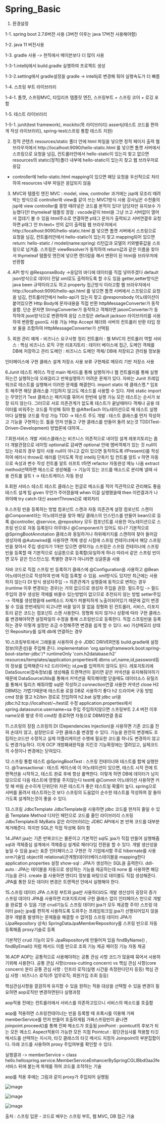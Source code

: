 # Spring_Basic

1. 환경설정
<p>1-1. spring boot 2.7.6버전 사용 (3버전 이후는 java 17버전 사용해야함)</p>
<p>1-2. java 11 버전사용</p>
<p>1-3. gradle 사용 -> 현직에서 메이븐보다 더 많이 사용</p>
<p>1-3-1.intellij에서 build.gradle 실행하여 프로젝트 생성</p>
<p>1-3-2.setting에서 gradle설정을 gradle -> intellij로 변경해 줘야 실행속도가 더 빠름</p>
<p>1-4. 스프링 부트 라이브러리</p>
<p>1-4-1. 톰캣, 스프링MVC, 타임리프 템플릿 엔진, 스프링부트 + 스프링 코어 + 로깅 포함</p>
<p>1-5. 테스트 라이브러리</p>
<p>1-5-1. junit(test framework), mockito(목 라이브러리) assertj(테스트 코드를 편하게 작성 라이브러리), spring-test(스프링 통합 테스트 지원)</p>

2. 정적 콘텐츠
resources/static 폴더 안에 html 파일을 넣으면 정적 페이지 출력
웹 브라우저에서 http://localhost:9090/hello-static.html 를 넣으면 톰캣 서버에서 스프링으로 요청을 넘김, 컨트롤러안에서 hello-static이 있는지 찾고 없으면 resources의 static(정적)폴더 내부에 hello-static이 있는지 찾고 웹 브라우저로 응답
- controller에 hello-static.html mapping이 있으면 해당 요청을 우선적으로 처리하여 resources 내부 파일은 응답되지 않음
3. MVC와 템플릿 엔진
MVC : model, view, controller
과거에는 jsp에 모조리 때려박는 방식으로 controller와 view를 같이 쓰는 MVC1방식 사용
강사님은 수천줄의 jsp에 view controller를 몽땅 때려넣은 코드를 본적이 있다! 담당자만 유지보수 가능했다던!
thymeleaf 템플릿 장점 : vscode같이 html을 그냥 쓰고 서버없이 열어서 껍데기 볼 수 있음
html주소로 연결하면 p태그 문자가 출력되고 서버연결후 요청하면 p태그 안 th:text= 안의 값이 출력됨
웹 브라우저에서 http://localhost:9090/hello-static.html 를 넣으면 톰캣 서버에서 스프링으로 요청을 넘김, 컨트롤러안에서 hello-static이 있는지 찾고 mapping되어 있으면 return: hello-static / model(name:spring) 리턴값과 모델의 키와벨류값을 스프링으로 넘겨줌.
스프링은 viewResolver가 동작하여 return값과 같은 이름을 찾아서 thymeleaf 템플릿 엔진에 넣으면 렌더링을 해서 변환이 된 html을 브라우저에 반환함

4. API 방식
@ResponseBody ->응답의 바디에 데이터를 직접 넣어주겠다
default json방식으로 데이터 전달
xml로도 출력하도록 할 수도 있음
getter,setter방식은 java been 규약이라고도 하고 property 접근방식 이라고함
웹 브라우저에서 http://localhost:9090/hello-api.html 를 넣으면 톰캣 서버에서 스프링으로 요청을 넘김, 컨트롤러안에서 hello-api가 있는지 찾고 @responsbody 어노테이션이 붙어있으면 Http Body에 문자내용을 직접 반환
httpMessageConverter가 동작을함. 단순 문자면 StringConverter가 동작하고 객체라면 jasonConverter가 동작하여 json방식으로 변환하여 응답
스프링은 default jackson 라이브러리를 사용하여 변환함
gson도 사용 가능
Http Accept 헤더와 서버의 컨트롤러 반환 타입 정보 둘을 조합하여 HttpMessageConverter가 선택됨

5. 회원 관리 예제 - 비즈니스 요구사항 정리
컨트롤러 : 웹 MVC의 컨트롤러 역할
서비스 : 핵심 비즈니스 로직 구현
리포지토리 : 데이터 베이스에 접근, 도메인 객체를 DB에 저장하고 관리
도메인 : 비즈니스 도메인 객체/ DB에 저장되고 관리될 정보들

인터페이스에 구현 클래스 설계
저장소 사용 보류
구현체로 메모리 기반 저장소 사용

6.Junit 테스트 케이스 작성
main 메서드를 통해 실행하거나 웹 컨트롤러를 통해 실행하는건 실행하는데 오래걸리고 반복실행하기 어려운 문제가 있다. 자바는 Junit 프레임워크로 테스트를 실행해서 이러한 문제를 해결한다.
import static 에 클래스명.* 임포트 해주면 해당 클래스를 기입하지 않고도 메소드를 사용할 수 있다.
자바 static import는 무엇인가
Test 클래스는 패키지를 묶어서 한번에 실행 가능
모든 테스트는 순서가 보장 되지 않는다. 그러므로 서로 의존관계가 없도록 테스트가 끝날때마다 객체나 공용 데이터를 비워주는 코드를 작성해 줘야 함 @AfterEach 어노테이션으로 매 테스트 실행마다 실행될 코드를 작성 가능
TDD -> 테스트 주도 개발 : 테스트 클래스를 먼저 작성하고 기능을 구현하는것. 틀을 먼저 만들고 구현 클래스를 만들어 돌려 보는것
TDD(Test-Driven-Development) 방법론에 대하여…

7.회원서비스 개발
서비스클래스는 비즈니스 의존적으로 네이밍 설계 레포지토리는 좀더 개발관점으로 네이밍
optional로 감싸면 optional 안에 멤버객체가 있는 것 null이 있는 자료의 경우 많이 사용
null이 아니고 값이 있으면 동작하도록 ifPresent()를 작성하여 에러시 throw로 에러를 던지도록 작성
intellij 단축키 팁
컨트롤 알트 v 하면 자동으로 속성과 변수 작성
컨트롤 알트 쉬프트 t하면 refactor 자동완성 메뉴 나옴 extract method선택하면 메소드로 생성해줌 -> 기능이 있는 코드를 메소드로 분리해 낼때 사용
컨트롤 알트 t -> 테스트케이스 자동 완성

8.회원 서비스 테스트
테스트 클래스는 한글로 메소드를 적어 직관적으로 관리해도 좋음
테스트 설계 팁
given 무언가 주어졌을때
when 이걸 실행했을때
then 이런결과가 나와야해
try catch 대신 assertThrows()로 예외처리

9.스프링 빈을 등록하는 방법
컴포넌트 스캔과 자동 의존관계 설정
컴포넌트 스캔이 @Component라는 어노테이션을 찾아 해당 클래스의 인스턴스를 만들어 bean으로 등록
@controller, @service, @repository 모두 컴포넌트를 사용한 어노테이션으로 스프링 빈으로 자동 등록된다
아무데나 @Component가 있어도 되나? 기본적으로 @SpringBootAnnotation 클래스와 동일하거나 하위패키지를 스캔하여 찾아 들어감
생성자에 @Autowired를 사용하면 객체 생성 시점에 스프링 컨테이너에서 해당 스프링 빈을 찾아서 주입 생성자가 1개만 있으면 생략가능
스프링은 스프링 컨테이너에 스프링 빈을 등록할 때 기본적으로 싱글톤으로 등록함(유일하게 하나) 따라서 같은 스프링 빈이면 모두 같은 인스턴스임. 특별한 경우가 아니라면 싱글톤을 사용

자바 코드로 직접 스프링 빈 등록하기
클래스에 @Configuration을 사용하고 @Bean 어노테이션으로 작성하여 빈에 직접 등록할 수 있음.
xml방식도 있지만 최근에는 사용하지 않는다
DI 방식
생성자주입 -> 의존관계가 실행중에 동적으로 변하는 경우(runtime 이후 변경되는 경우)는 거의 없으므로 생성자 주입을 권장.
필드주입 -> 필드주입의 경우 생성된 객체를 바꿀수 있는방법이 없으므로 추천되지 않는 방법
setter주입 -> 객체를 생성했을때 set메소드 자체가 퍼블릭하게 노출이되어있기 때문에 값이 변경될 수 있음 한번세팅이 되고나면 바꿀 일이 잘 없음
정형화 된 컨트롤러, 서비스, 리포지토리 같은 코드는 컴포넌트 스캔 사용한다.
정형화 되지 않거나 상황에 따라 구현 클래스를 변경해야하면 설정파일의 수정을 통해 스프링빈으로 등록한다. 직접 스프링빈을 등록하는 경우 이렇게 설정만 조금 수정해주면 변경을 쉽게 할 수 있다.
ex) 가상메모리 상태인 Repository를 실제 db에 연결하는 경우

10.스프링부트에서 그래들을 사용하여 순수 JDBC DRIVER연동
build.gradle에 설정정보(의존성)을 주입해 준다.
implementation 'org.springframework.boot:spring-boot-starter-jdbc'/*
runtimeOnly 'com.h2database:h2'
resources/templates/application.properties에 dbms url,name,id,password등의 정보를 입력해준다
h2 드라이버는 id,pw를 입력하지 않아도 된다.
레포지토리에 DataSource(접속정보)를 생성해줌
트랜잭션이 걸리면 같은 커넥션을 유지해줘야하기 때문에 DataSourceUtils를 통해서 커넥션을 획득해야함
닫을때도 데이터소스 유틸즈를 통해서 릴리즈 해줘야함
sql문 작성하고 connection연결
사용한 커넥션 close
H2 DBMS는 가볍기때문에 테스트용 로컬 DB로 사용하기 좋다
h2 드라이버 구동 방법
cmd 창을 열고 h2/bin 경로로 진입하여 h2.bat 실행
jdbc url을 jdbc:h2:tcp://localhost/~/test로 수정
application.properties에서 spring.datasource.username=sa 주입
주입하지않으면 스프링부트 2.4 버전 이후 name오류 발생 주의
cmd창 종료하면 자동으로 DBMS연결 종료

11.스프링의 장점
스프링의 DI (Dependencies Injection)을 사용하면 기존 코드를 전혀 손대지 않고, 설정만으로 구현 클래스를 변경할 수 있다.
기능을 완전히 변경해도 조립하는코드만 수정하고 실제 어플리케이션 수행에 필요한 코드를 하나도 변경하지 않고도 변경가능하다. 이게 OCP 개방폐쇄원칙을 지킨것
기능확장에는 열려있고, 실제코드의 수정이나 변경에는 닫혀있다.

12.스프링 통합 테스트
@SpringBootTest : 스프링 컨테이너와 테스트를 함께 실행한다.
@Transactional : 테스트 케이스에 이 어노테이션이 있으면, 테스트 시작 전에 트랜잭션을 시작하고, 테스트 완료 후에 항상 롤백한다. 이렇게 하면 DB에 데이터가 남지 않으므로 다음 테스트에 영향을 주지않는다
test에 @Commit 어노테이션 사용하면 커밋 해 버림
순수히게 단위단위 자른 테스트가 좋은 테스트일 확률이 높다. spring으로 서버를 올려서 테스트하는것 보다 스프링의 도움없이 순수한 테스트를 작성하여 잘 돌아가도록 설계하는것이 좋을 수 있다.

13.스프링 JdbcTemplate
JdbcTemplate을 사용하면 jdbc 코드를 현저히 줄일 수 있음
Template Method 디자인 패턴으로 코드를 줄인 라이브러리
스프링 JdbcTemplate과 MyBatis 같은 라이브러리는 JDBC API에서 본 반복 코드를 대부분 제거해준다. 하지만 SQL은 직접 작성해 줘야 함

14.JPA!!
jpa는 기존 반복코드는 물론이고 기본적인 sql도 jpa가 직접 만들어 실행해줌
sql과 객체중심 설계에서 객체중심 설계로 패러다임 전환을 할 수 있다.
개발 생산성을 높일 수 있음
jpa는 표준 인터페이스고 구현은 각 기업에서함
주로 hibernate를 사용
orm기술임 object와 relational(관계형)데이터베이스테이블을 mapping한다
application.properties 설정
show-sql : JPA가 생성하는 SQL을 출력한다.
ddl-auto : JPA는 테이블을 자동으로 생성하는 기능을 제공하는데 none 를 사용하면 해당 기능을 끈다.
create 를 사용하면 엔티티 정보를 바탕으로 테이블도 직접 생성해준다.
JPA를 통한 모든 데이터 변경은 트랜잭션 안에서 실행해야 한다.

15.스프링 데이터 JPA
스프링 부트와 jpa만 사용하더라도 개발 생산성이 굉장히 증가
스프링 데이터 JPA를 사용하면 리포지토리에 구현 클래스 없이 인터페이스 만으로 개발을 완료할 수 있음
기본 crud기능도 스프링 데이터 jpa가 모두 제공함
주의! 스프링 데이터 jpa는 jpa를 편하게 사용하도록 도와주는 프레임워크임 jpa가 선행되어있지 않을 경우 개발중 발생하는 문제들을 해결할 수 없어짐
스프링 데이터 JPA가(JpaRepository 상속) SpringDataJpaMemberRepository를 스프링 빈으로 자동 등록해줌
proxy기술로 등록

기본적인 crud 기능이 모두 JpaRepository에 만들어져 있음
findByName() , findByEmail() 처럼 메서드 이름 만으로 조회 기능 제공
페이징 기능 자동 제공

16.AOP
AOP는 공통적으로 사용해야하는 공통 관심 사항 코드가 많을때 묶어서 사용하기위해 사용한다.
공통 관심 사항(cross-cutting concern) vs 핵심 관심 사항(core concern) 분리
공통 관심 사항 : 인프라 로직(실행 시간을 측정한다던지 등등)
핵심 관심 사항 : 비즈니스 로직(주 업무로직; 회원가입 조회 등등)

핵심관심사항을 깔끔하게 유지할 수 있음
원하는 적용 대상을 선택할 수 있음
변경이 필요하면 aop로직만 변경하면된다
실행과정

aop적용 전에는 컨트롤러에서 서비스를 의존하고있으니 서비스의 메소드를 호출함

aop를 적용하면 스프링컨테이너는 빈을 등록할 때 프록시를 이용해 가짜 memberService를 먼저 만들어 호출하게됨
가짜스프링빈이 끝나면 joinpoint.proceed()를 통해 진짜 메소드가 호출됨
joinPoint : pointcut의 후보가 되는 모든 메소드 Aspect적용이 가능한 모든 지점
Pointcut : 횡단관심사를 적용할 타깃 메서드를 선택하는 지시자, 타깃 클래스의 타깃 메서드 지정자 Joinpoint의 부분집합이다.
아래 코드를 사용하여 proxy 주입여부를 확인할 수 있다.

실행결과 -> memberService = class hello.hellospring.service.MemberServiceEnhancerBySpringCGLIBbd0aa3fe
서비스 뒤에 붙는게 복제를 하여 코드를 조작하는 기술

aop를 적용 후에는 그림과 같이 proxy가 주입되어 실행됨

![image](https://github.com/SungJunP/Spring_Basic/assets/149445382/d2c891da-8a3a-4c5c-8e7c-d48d33efde2e)

![image](https://github.com/SungJunP/Spring_Basic/assets/149445382/8428f643-f7b0-463d-8ae1-0ab73f3fbb0e)

![image](https://github.com/SungJunP/Spring_Basic/assets/149445382/b6c66a08-112f-40dd-9e5e-b2f3e1ada901)


출처 : 스프링 입문 - 코드로 배우는 스프링 부트, 웹 MVC, DB 접근 기술
